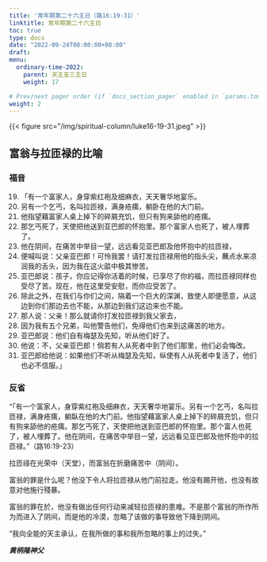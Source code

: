 ```yaml
---
title: '常年期第二十六主日（路16:19-31）'
linktitle: 常年期第二十六主日
toc: true
type: docs
date: "2022-09-24T00:00:00+08:00"
draft:
menu:
  ordinary-time-2022:
    parent: 天主圣三主日
    weight: 17

# Prev/next pager order (if `docs_section_pager` enabled in `params.toml`)
weight: 2
---
```


{{< figure src="/img/spiritual-column/luke16-19-31.jpeg" >}}

## 富翁与拉匝禄的比喻

### 福音
19. 「有一个富家人，身穿紫红袍及细麻衣，天天奢华地宴乐。
20. 另有一个乞丐，名叫拉匝禄，满身疮痍，躺卧在他的大门前。
21. 他指望藉富家人桌上掉下的碎屑充饥，但只有狗来舔他的疮痍。
22. 那乞丐死了，天使把他送到亚巴郎的怀抱里。那个富家人也死了，被人埋葬了。
23. 他在阴间，在痛苦中举目一望，远远看见亚巴郎及他怀抱中的拉匝禄，
24. 便喊叫说：父亲亚巴郎！可怜我罢！请打发拉匝禄用他的指头尖，蘸点水来凉润我的舌头，因为我在这火燄中极其惨苦。
25. 亚巴郎说：孩子，你应记得你活着的时候，已享尽了你的福，而拉匝禄同样也受尽了苦。现在，他在这里受安慰，而你应受苦了。
26. 除此之外，在我们与你们之间，隔着一个巨大的深渊，致使人即便愿意，从这边到你们那边去也不能，从那边到我们这边来也不能。
27. 那人说：父亲！那么就请你打发拉匝禄到我父家去，
28. 因为我有五个兄弟，叫他警告他们，免得他们也来到这痛苦的地方。
29. 亚巴郎说：他们自有梅瑟及先知，听从他们好了。
30. 他说：不，父亲亚巴郎！倘若有人从死者中到了他们那里，他们必会悔改。
31. 亚巴郎给他说：如果他们不听从梅瑟及先知，纵使有人从死者中复活了，他们也必不信服。」

### 反省
“「有一个富家人，身穿紫红袍及细麻衣，天天奢华地宴乐。另有一个乞丐，名叫拉匝禄，满身疮痍，躺臥在他的大门前。他指望藉富家人桌上掉下的碎屑充饥，但只有狗来舔他的疮痍。那乞丐死了，天使把他送到亚巴郎的怀抱里。那个富人也死了，被人埋葬了。他在阴间，在痛苦中举目一望，远远看见亚巴郎及他怀抱中的拉匝禄。”（路16:19-23）

拉匝祿在光荣中（天堂），而富翁在折磨痛苦中（阴间）。

富翁的罪是什么呢？他没下令人将拉匝禄从他门前拉走。他没有踢开他，也没有故意对他施行殘暴。

富翁的罪在於，他没有做出任何行动来减轻拉匝禄的患难。不是那个富翁的所作所为而进入了阴间，而是他的冷漠，忽略了该做的事导致他下降到阴间。

“我向全能的天主承认，在我所做的事和我所忽略的事上的过失。”

___黄柄隆神父___
